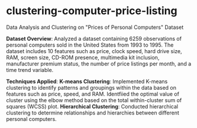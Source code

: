 # clustering-computer-price-listing
Data Analysis and Clustering on "Prices of Personal Computers" Dataset

**Dataset Overview**: 
Analyzed a dataset containing 6259 observations of personal computers sold in the United States from 1993 to 1995. The dataset includes 10 features such as price, clock speed, hard drive size, RAM, screen size, CD-ROM presence, multimedia kit inclusion, manufacturer premium status, the number of price listings per month, and a time trend variable.

**Techniques Applied**:
**K-means Clustering**: Implemented K-means clustering to identify patterns and groupings within the data based on features such as price, speed, and RAM. Identfiied the optimal value of cluster using the elbow method based on the total within-cluster sum of squares (WCSS) plot. 
**Hierarchical Clustering**: Conducted hierarchical clustering to determine relationships and hierarchies between different personal computers. 
